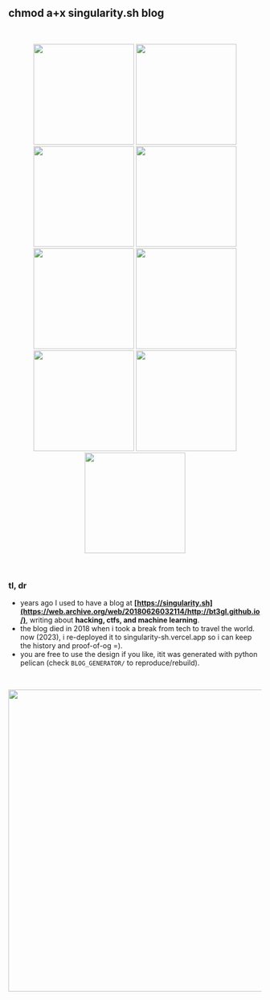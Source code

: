 ## chmod a+x singularity.sh blog

<br>

<p align="center">
<img width="200" src="https://github.com/go-outside-labs/singularity.sh/assets/138340846/2ad9c0bd-007d-4a1e-b317-ef459a1fb684)![27](https://github.com/go-outside-labs/singularity.sh/assets/138340846/0f203f4d-6a5c-4344-91ee-4540de44a130">
<img width="200" src="https://github.com/go-o![1338](https://github.com/go-outside-labs/singularity.sh/assets/138340846/e1dddd7d-8abc-4b4b-96d7-99ceb02d2777">
<img width="200" src="https://github.com/go-outside-labs/singularity.sh/assets/138340846/557cce27-40f7-4ce5-a9f2-ae71ab227182">
<img width="200" src="https://github.com/go-outside-labs/singularity.sh/assets/138340846/b4440684-2772-4b4b-b450-21d8b4e31c44">
<img width="200" src="https://github.com/go-outside-labs/singularity.sh/assets/138340846/464a44d8-6b12-466f-b314-8b24cd9b3cac">
<img width="200" src="https://github.com/go-outside-labs/singularity.sh/assets/138340846/e428e676-b890-46b5-a1d5-a0727be08b8d)">
<img width="200" src="https://github.com/go-outside-labs/singularity.sh/assets/138340846/afa41ae8-ab31-41e1-b205-64025c44c659">
<img width="200" src="https://github.com/go-outside-labs/singularity.sh/assets/138340846/9a9e73bd-fcac-4e5f-b4f9-609ebdd7cde8">
<img width="200" src="https://github.com/go-outside-labs/singularity.sh/assets/138340846/c03b987e-58a5-4922-993f-2953aee8daf8">
</p>




<br>

### tl, dr

* years ago I used to have a blog at **[https://singularity.sh](https://web.archive.org/web/20180626032114/http://bt3gl.github.io/)**, writing about **hacking, ctfs, and machine learning**.
* the blog died in 2018 when i took a break from tech to travel the world. now (2023), i re-deployed it to singularity-sh.vercel.app so i can keep the history and proof-of-og =).
* you are free to use the design if you like, itit was generated with python pelican (check `BLOG_GENERATOR/` to reproduce/rebuild).

<br>

<p align="center">
<img width="600" src="https://github.com/go-outside-labs/singularity.sh/assets/138340846/95004c2a-7909-4599-96ba-23ecf2969053">
</p>
